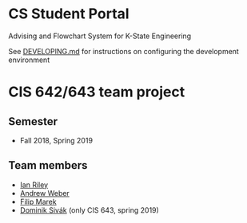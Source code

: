 # CS Student Portal
Advising and Flowchart System for K-State Engineering

See [DEVELOPING.md](./DEVELOPING.md) for instructions on configuring the development environment

# CIS 642/643 team project

## Semester
 - Fall 2018, Spring 2019

## Team members
 - [Ian Riley](mailto:ianriley97@ksu.edu "ianriley97@ksu.edu")
 - [Andrew Weber](mailto:apweber@ksu.edu "apweber@ksu.edu")
 - [Filip Marek](mailto:filip@ksu.edu "filip@ksu.edu")
 - [Dominik Sivák](mailto:sivakdom@ksu.edu "sivakdom@ksu.edu") (only CIS 643, spring 2019)
